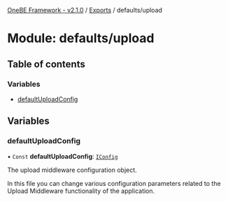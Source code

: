 [OneBE Framework - v2.1.0](../README.md) / [Exports](../modules.md) / defaults/upload

# Module: defaults/upload

## Table of contents

### Variables

- [defaultUploadConfig](defaults_upload.md#defaultuploadconfig)

## Variables

### defaultUploadConfig

• `Const` **defaultUploadConfig**: [`IConfig`](../interfaces/System_IConfig.IConfig.md)

The upload middleware configuration object.

In this file you can change various configuration parameters related to the
Upload Middleware functionality of the application.
